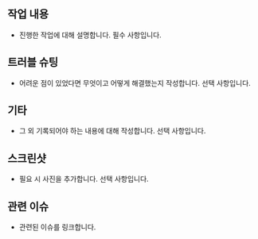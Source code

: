 ## 작업 내용
- 진행한 작업에 대해 설명합니다. 필수 사항입니다.

## 트러블 슈팅
- 어려운 점이 있었다면 무엇이고 어떻게 해결했는지 작성합니다. 선택 사항입니다.

## 기타
- 그 외 기록되어야 하는 내용에 대해 작성합니다. 선택 사항입니다.

## 스크린샷
- 필요 시 사진을 추가합니다. 선택 사항입니다.

## 관련 이슈
- 관련된 이슈를 링크합니다.
